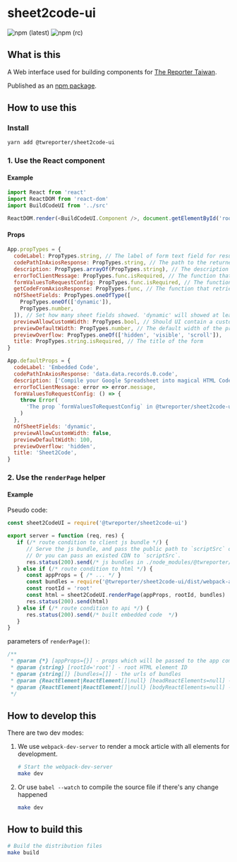 # sheet2code-ui

![npm (latest)](https://img.shields.io/npm/v/@twreporter/sheet2code-ui/latest)
![npm (rc)](https://img.shields.io/npm/v/@twreporter/sheet2code-ui/rc)

## What is this

A Web interface used for building components for [The Reporter Taiwan](https://www.twreporter.org).

Published as an [npm package](https://www.npmjs.com/package/@twreporter/sheet2code-ui).

## How to use this

### Install

```bash
yarn add @twreporter/sheet2code-ui
```

### 1. Use the React component

#### Example

```js
import React from 'react'
import ReactDOM from 'react-dom'
import BuildCodeUI from '../src'

ReactDOM.render(<BuildCodeUI.Component />, document.getElementById('root'))
```

#### Props

```js
App.propTypes = {
  codeLabel: PropTypes.string, // The label of form text field for result code
  codePathInAxiosResponse: PropTypes.string, // The path to the returned code string in axios response
  description: PropTypes.arrayOf(PropTypes.string), // The description of the form
  errorToClientMessage: PropTypes.func.isRequired, // The function that take axios response error and give client error message
  formValuesToRequestConfig: PropTypes.func.isRequired, // The function that takes form values and returns axios request config
  getCodeFromAxiosResponse: PropTypes.func, // The function that retrieves code string from axios response
  nOfSheetFields: PropTypes.oneOfType([
    PropTypes.oneOf(['dynamic']),
    PropTypes.number,
  ]), // Set how many sheet fields showed. 'dynamic' will showed at least one field for sheet.
  previewAllowCustomWidth: PropTypes.bool, // Should UI contain a customizer of preview width
  previewDefaultWidth: PropTypes.number, // The default width of the preview (percentage related to preview container)
  previewOverflow: PropTypes.oneOf(['hidden', 'visible', 'scroll']),
  title: PropTypes.string.isRequired, // The title of the form
}

App.defaultProps = {
  codeLabel: 'Embedded Code',
  codePathInAxiosResponse: 'data.data.records.0.code',
  description: ['Compile your Google Spreadsheet into magical HTML Code'],
  errorToClientMessage: error => error.message,
  formValuesToRequestConfig: () => {
    throw Error(
      'The prop `formValuesToRequestConfig` in @twreporter/sheet2code-ui should be a function. But is undefined.'
    )
  },
  nOfSheetFields: 'dynamic',
  previewAllowCustomWidth: false,
  previewDefaultWidth: 100,
  previewOverflow: 'hidden',
  title: 'Sheet2Code',
}
```

### 2. Use the `renderPage` helper

#### Example

Pseudo code:

```js
const sheet2CodeUI = require('@twreporter/sheet2code-ui')

export server = function (req, res) {
   if (/* route condition to client js bundle */) {
      // Serve the js bundle, and pass the public path to `scriptSrc` of `sheet2CodeUI.serverRender`.
      // Or you can pass an existed CDN to `scriptSrc`.
      res.status(200).send(/* js bundles in ./node_modules/@twreporter/sheet2code-ui/dist */)
   } else if (/* route condition to html */) {
      const appProps = { /* ... */ }
      const bundles = require('@twreporter/sheet2code-ui/dist/webpack-assets.json').bundles
      const rootId = 'root'
      const html = sheet2CodeUI.renderPage(appProps, rootId, bundles)
      res.status(200).send(html)
   } else if (/* route condition to api */) {
      res.status(200).send(/* built embedded code  */)
   }
}
```

parameters of `renderPage()`:

```js
/**
 * @param {*} [appProps={}] - props which will be passed to the app component
 * @param {string} [rootId='root'] - root HTML element ID
 * @param {string[]} [bundles=[]] - the urls of bundles
 * @param {ReactElement|ReactElement[]|null} [headReactElements=null] - React elements that will be appended to the bottom inside the <head>
 * @param {ReactElement|ReactElement[]|null} [bodyReactElements=null] - React elements that will be appended to the bottom inside the <body>
 */
```

## How to develop this

There are two dev modes:

1. We use `webpack-dev-server` to render a mock article with all elements for development.

   ```bash
   # Start the webpack-dev-server
   make dev
   ```

2. Or use `babel --watch` to compile the source file if there's any change happened

   ```bash
   make dev
   ```

## How to build this

```bash
# Build the distribution files
make build
```
